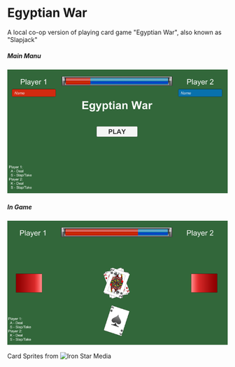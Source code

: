 # Egyptian War

A local co-op version of playing card game "Egyptian War", also known as "Slapjack"

##### Main Manu
![main-menu-1]
##### In Game
![demo-1]

Card Sprites from ![Iron Star Media](https://opengameart.org/content/playing-cards-0)

[main-menu-1]: /0_Demo/screenshot_1.png
[demo-1]: /0_Demo/screenshot_2.png
